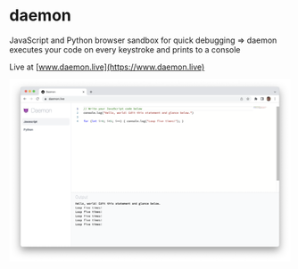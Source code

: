 # daemon

JavaScript and Python browser sandbox for quick debugging
=>
daemon executes your code on every keystroke and prints to a console

Live at [www.daemon.live](https://www.daemon.live)

![public/screenshot.png](public/screenshot.png)
